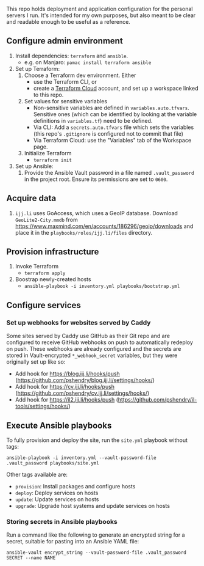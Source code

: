 This repo holds deployment and application configuration for the personal servers I run. It's intended for my own
purposes, but also meant to be clear and readable enough to be useful as a reference.

## Configure admin environment

1. Install dependencies: `terraform` and `ansible`.
   - e.g. on Manjaro: `pamac install terraform ansible`
1. Set up Terraform:
   1. Choose a Terraform dev environment. Either
      - use the Terraform CLI, or
      - create a [Terraform Cloud](https://app.terraform.io) account, and set up a workspace linked to this repo.
   1. Set values for sensitive variables
      - Non-sensitive variables are defined in `variables.auto.tfvars`. Sensitive ones (which can be identified by looking
        at the variable definitions in `variables.tf`) need to be defined.
      - Via CLI: Add a `secrets.auto.tfvars` file which sets the variables (this repo's `.gitignore` is configured not to
        commit that file)
      - Via Terraform Cloud: use the "Variables" tab of the Workspace page.
   1. Initialize Terraform
      - `terraform init`
1. Set up Ansible:
   1. Provide the Ansible Vault password in a file named `.vault_password` in the project root. Ensure its permissions
      are set to `0600`.

## Acquire data

1. `ijj.li` uses GoAccess, which uses a GeoIP database. Download `GeoLite2-City.mmdb` from
   https://www.maxmind.com/en/accounts/186296/geoip/downloads and place it in the
   `playbooks/roles/ijj.li/files` directory.

## Provision infrastructure

1. Invoke Terraform
   - `terraform apply`
1. Boostrap newly-created hosts
   - `ansible-playbook -i inventory.yml playbooks/bootstrap.yml`

## Configure services

### Set up webhooks for websites served by Caddy

Some sites served by Caddy use GitHub as their Git repo and are configured to receive GitHub webhooks on push to
automatically redeploy on push. These webhooks are already configured and the secrets are stored in Vault-encrypted
`*_webhook_secret` variables, but they were originally set up like so:

- Add hook for https://blog.ijj.li/hooks/push (https://github.com/pshendry/blog.ijj.li/settings/hooks/)
- Add hook for https://cv.ijj.li/hooks/push (https://github.com/pshendry/cv.ijj.li/settings/hooks/)
- Add hook for https://il2.ijj.li/hooks/push (https://github.com/pshendry/il-tools/settings/hooks/)

## Execute Ansible playbooks

To fully provision and deploy the site, run the `site.yml` playbook without tags:

```
ansible-playbook -i inventory.yml --vault-password-file .vault_password playbooks/site.yml
```

Other tags available are:

- `provision`: Install packages and configure hosts
- `deploy`: Deploy services on hosts
- `update`: Update services on hosts
- `upgrade`: Upgrade host systems and update services on hosts

### Storing secrets in Ansible playbooks

Run a command like the following to generate an encrypted string for a secret, suitable for pasting into an Ansible
YAML file:

```
ansible-vault encrypt_string --vault-password-file .vault_password SECRET --name NAME
```
